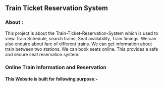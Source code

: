 ## Train Ticket Reservation System
### About :

This project is about the Train-Ticket-Reservation-System which is used to view Train Schedule, search trains, Seat availability, Train timings. We can also enquire about fare of different trains. We can get information about train between two stations. We can book seats online. This provides a safe and secure seat reservation system.

### Online Train Information and Reservation

#### This Website is built for following purpose:-
